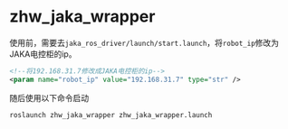 # zhw_jaka_wrapper
使用前，需要去`jaka_ros_driver/launch/start.launch`，将`robot_ip`修改为JAKA电控柜的ip。
```xml
<!--将192.168.31.7修改成JAKA电控柜的ip-->
<param name="robot_ip" value="192.168.31.7" type="str" />
```
随后使用以下命令启动
```
roslaunch zhw_jaka_wrapper zhw_jaka_wrapper.launch
```